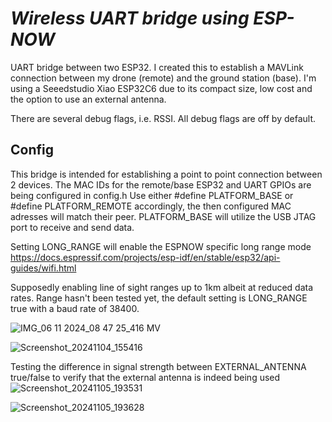 # _Wireless UART bridge using ESP-NOW_
UART bridge between two ESP32. I created this to establish a MAVLink connection between my drone (remote) and the ground station (base).
I'm using a Seeedstudio Xiao ESP32C6 due to its compact size, low cost and the option to use an external antenna.

There are several debug flags, i.e. RSSI. All debug flags are off by default.



## Config
This bridge is intended for establishing a point to point connection between 2 devices. The MAC IDs for the remote/base ESP32 and UART GPIOs are being configured in config.h
Use either #define PLATFORM_BASE or #define PLATFORM_REMOTE accordingly, the then configured MAC adresses will match their peer. PLATFORM_BASE will utilize the USB JTAG port
to receive and send data.

Setting LONG_RANGE will enable the ESPNOW specific long range mode
https://docs.espressif.com/projects/esp-idf/en/stable/esp32/api-guides/wifi.html

Supposedly enabling line of sight ranges up to 1km albeit at reduced data rates. Range hasn't been tested yet, the default setting is LONG_RANGE true with a baud rate of 38400.



![IMG_06 11 2024_08 47 25_416 MV](https://github.com/user-attachments/assets/e4cde904-284b-4eaa-abfa-a35d535a0d52)

![Screenshot_20241104_155416](https://github.com/user-attachments/assets/2d80c31d-95c5-4a46-affe-edd422a760b5)


Testing the difference in signal strength between EXTERNAL_ANTENNA true/false to verify that the external antenna is indeed being used
![Screenshot_20241105_193531](https://github.com/user-attachments/assets/fd06231c-6caa-442b-8157-ce145f55d42d)

![Screenshot_20241105_193628](https://github.com/user-attachments/assets/103c5952-54ea-408c-bebd-a86494959c2b)




